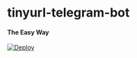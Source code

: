 # tinyurl-telegram-bot


#### The Easy Way

[![Deploy](https://www.herokucdn.com/deploy/button.svg)](https://heroku.com/deploy?template=https://github.com/Lakhac/tinyurl-telegram-bot)


